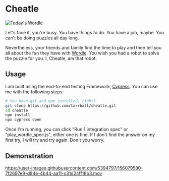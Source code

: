 # Cheatle

[![Today's Wordle](https://github.com/tarrball/cheatle/actions/workflows/dailywordle.js.yml/badge.svg)](https://github.com/tarrball/cheatle/actions/workflows/dailywordle.js.yml)

Let's face it, you're busy. You have things to do. You have a job, maybe. You can't be doing puzzles all day long.

Nevertheless, your friends and family find the time to play and then tell you all about the fun they have with [Wordle](https://www.nytimes.com/games/wordle/index.html). You wish you had a robot to solve the puzzle for you. I, Cheatle, am that robot.

## Usage

I am built using the end-to-end testing Framework, [Cypress](http://cypress.io). You can use me with the following steps:

```bash
# You have git and npm installed, right?
git clone https://github.com/tarrball/cheatle.git
cd cheatle
npm install
npx cypress open
```

Once I'm running, you can click "Run 1 integration spec" or "play_wordle_spec.js", either one is fine. If I don't find the answer on my first try, I will try and try again. Don't you worry.

## Demonstration

https://user-images.githubusercontent.com/5394797/156079580-7f2697e9-d84e-4b44-aa11-c31d24ff18b3.mov

